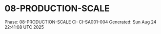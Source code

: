 # 08-PRODUCTION-SCALE
Phase: 08-PRODUCTION-SCALE
CI: CI-SA001-004
Generated: Sun Aug 24 22:41:08 UTC 2025
